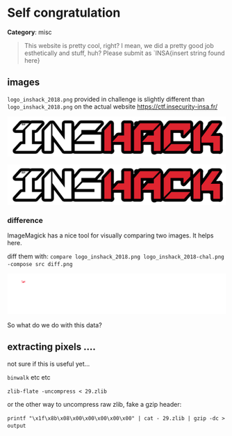 # Self congratulation

**Category**: misc

> This website is pretty cool, right? I mean, we did a pretty good job esthetically and stuff, huh?
> Please submit as `INSA{insert string found here}

## images

`logo_inshack_2018.png` provided in challenge is slightly different
than `logo_inshack_2018.png` on the actual website https://ctf.insecurity-insa.fr/

![logo_inshack_2018.png original](logo_inshack_2018.png)

![logo_inshack_2018.png from challenge](logo_inshack_2018-chal.png)

### difference

ImageMagick has a nice tool for visually comparing two images. It helps here.

diff them with: `compare logo_inshack_2018.png logo_inshack_2018-chal.png -compose src diff.png`

![diff.png](diff.png)

So what do we do with this data?

## extracting pixels ....

not sure if this is useful yet...

`binwalk` etc etc

`zlib-flate -uncompress < 29.zlib`

or the other way to uncompress raw zlib, fake a gzip header:

`printf "\x1f\x8b\x08\x00\x00\x00\x00\x00" | cat - 29.zlib | gzip -dc > output`
